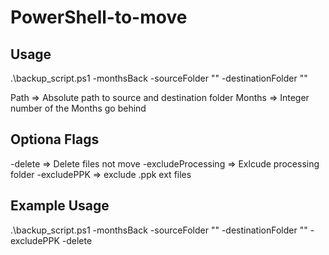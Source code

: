 # PowerShell-to-move

## Usage 
.\backup_script.ps1 -monthsBack <Months> -sourceFolder "<Path>" -destinationFolder "<Path>" 

Path => Absolute path to source and destination folder
Months => Integer number of the Months go behind

## Optiona Flags
-delete => Delete files not move
-excludeProcessing => Exlcude processing folder
-excludePPK => exclude .ppk ext files

## Example Usage
.\backup_script.ps1 -monthsBack <Months> -sourceFolder "<Path>" -destinationFolder "<Path>"  -excludePPK -delete

